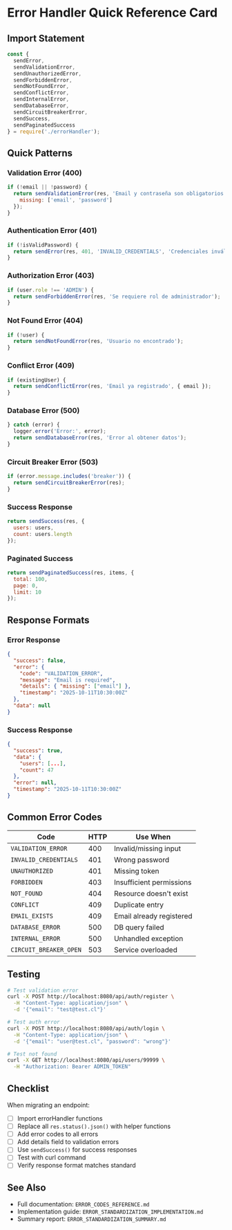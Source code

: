 # Error Handler Quick Reference Card

## Import Statement

```javascript
const {
  sendError,
  sendValidationError,
  sendUnauthorizedError,
  sendForbiddenError,
  sendNotFoundError,
  sendConflictError,
  sendInternalError,
  sendDatabaseError,
  sendCircuitBreakerError,
  sendSuccess,
  sendPaginatedSuccess
} = require('./errorHandler');
```

## Quick Patterns

### Validation Error (400)
```javascript
if (!email || !password) {
  return sendValidationError(res, 'Email y contraseña son obligatorios', {
    missing: ['email', 'password']
  });
}
```

### Authentication Error (401)
```javascript
if (!isValidPassword) {
  return sendError(res, 401, 'INVALID_CREDENTIALS', 'Credenciales inválidas');
}
```

### Authorization Error (403)
```javascript
if (user.role !== 'ADMIN') {
  return sendForbiddenError(res, 'Se requiere rol de administrador');
}
```

### Not Found Error (404)
```javascript
if (!user) {
  return sendNotFoundError(res, 'Usuario no encontrado');
}
```

### Conflict Error (409)
```javascript
if (existingUser) {
  return sendConflictError(res, 'Email ya registrado', { email });
}
```

### Database Error (500)
```javascript
} catch (error) {
  logger.error('Error:', error);
  return sendDatabaseError(res, 'Error al obtener datos');
}
```

### Circuit Breaker Error (503)
```javascript
if (error.message.includes('breaker')) {
  return sendCircuitBreakerError(res);
}
```

### Success Response
```javascript
return sendSuccess(res, {
  users: users,
  count: users.length
});
```

### Paginated Success
```javascript
return sendPaginatedSuccess(res, items, {
  total: 100,
  page: 0,
  limit: 10
});
```

## Response Formats

### Error Response
```json
{
  "success": false,
  "error": {
    "code": "VALIDATION_ERROR",
    "message": "Email is required",
    "details": { "missing": ["email"] },
    "timestamp": "2025-10-11T10:30:00Z"
  },
  "data": null
}
```

### Success Response
```json
{
  "success": true,
  "data": {
    "users": [...],
    "count": 47
  },
  "error": null,
  "timestamp": "2025-10-11T10:30:00Z"
}
```

## Common Error Codes

| Code | HTTP | Use When |
|------|------|----------|
| `VALIDATION_ERROR` | 400 | Invalid/missing input |
| `INVALID_CREDENTIALS` | 401 | Wrong password |
| `UNAUTHORIZED` | 401 | Missing token |
| `FORBIDDEN` | 403 | Insufficient permissions |
| `NOT_FOUND` | 404 | Resource doesn't exist |
| `CONFLICT` | 409 | Duplicate entry |
| `EMAIL_EXISTS` | 409 | Email already registered |
| `DATABASE_ERROR` | 500 | DB query failed |
| `INTERNAL_ERROR` | 500 | Unhandled exception |
| `CIRCUIT_BREAKER_OPEN` | 503 | Service overloaded |

## Testing

```bash
# Test validation error
curl -X POST http://localhost:8080/api/auth/register \
  -H "Content-Type: application/json" \
  -d '{"email": "test@test.cl"}'

# Test auth error
curl -X POST http://localhost:8080/api/auth/login \
  -H "Content-Type: application/json" \
  -d '{"email": "user@test.cl", "password": "wrong"}'

# Test not found
curl -X GET http://localhost:8080/api/users/99999 \
  -H "Authorization: Bearer ADMIN_TOKEN"
```

## Checklist

When migrating an endpoint:

- [ ] Import errorHandler functions
- [ ] Replace all `res.status().json()` with helper functions
- [ ] Add error codes to all errors
- [ ] Add details field to validation errors
- [ ] Use `sendSuccess()` for success responses
- [ ] Test with curl command
- [ ] Verify response format matches standard

## See Also

- Full documentation: `ERROR_CODES_REFERENCE.md`
- Implementation guide: `ERROR_STANDARDIZATION_IMPLEMENTATION.md`
- Summary report: `ERROR_STANDARDIZATION_SUMMARY.md`
